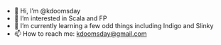 - 👋 Hi, I’m @kdoomsday
- 👀 I’m interested in Scala and FP
- 🌱 I’m currently learning a few odd things including Indigo and Slinky
- 📫 How to reach me: kdoomsday@gmail.com

<!---
kdoomsday/kdoomsday is a ✨ special ✨ repository because its `README.md` (this file) appears on your GitHub profile.
You can click the Preview link to take a look at your changes.
--->
